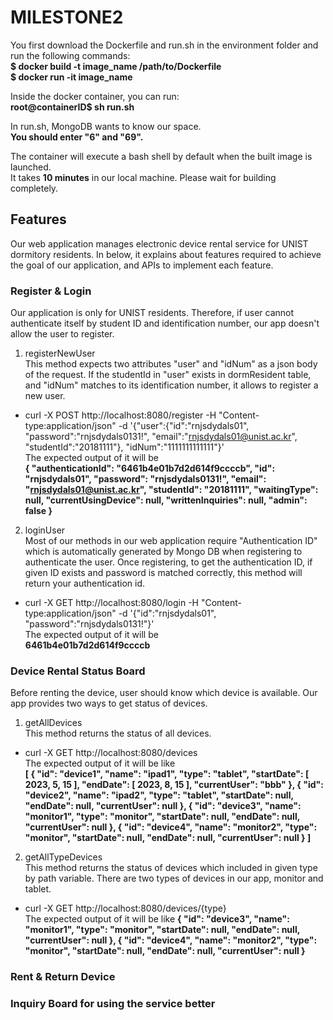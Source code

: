 # MILESTONE2

You first download the Dockerfile and run.sh in the environment folder and  
run the following commands:  
**$ docker build -t image_name /path/to/Dockerfile**  
**$ docker run -it image_name**

Inside the docker container, you can run:  
**root@containerID$ sh run.sh**

In run.sh, MongoDB wants to know our space.  
**You should enter "6" and "69".**

The container will execute a bash shell by default when the built image is launched.  
It takes **10 minutes** in our local machine. Please wait for building completely.

## Features
Our web application manages electronic device rental service for UNIST dormitory residents. In below, it explains about 
features required to achieve the goal of our application, and APIs to implement each feature.

### Register & Login
Our application is only for UNIST residents. Therefore, if user cannot authenticate itself by student ID and identification
number, our app doesn't allow the user to register.
1. registerNewUser   
This method expects two attributes "user" and "idNum" as a json body of the request. If the studentId in "user" exists in 
dormResident table, and "idNum" matches to its identification number, it allows to register a new user.
- curl -X POST http://localhost:8080/register -H "Content-type:application/json" -d '{"user":{"id":"rnjsdydals01", 
"password":"rnjsdydals0131!", "email":"rnjsdydals01@unist.ac.kr", "studentId":"20181111"}, "idNum":"1111111111111"}'  
The expected output of it will be   
**{
  "authenticationId": "6461b4e01b7d2d614f9ccccb",
  "id": "rnjsdydals01",
  "password": "rnjsdydals0131!",
  "email": "rnjsdydals01@unist.ac.kr",
  "studentId": "20181111",
  "waitingType": null,
  "currentUsingDevice": null,
  "writtenInquiries": null,
  "admin": false
  }**

2. loginUser  
Most of our methods in our web application require "Authentication ID" which is automatically generated by Mongo DB when 
registering to authenticate the user. Once registering, to get the authentication ID, if given ID exists and password is
matched correctly, this method will return your authentication id.

- curl -X GET http://localhost:8080/login -H "Content-type:application/json" -d '{"id":"rnjsdydals01", 
"password":"rnjsdydals0131!"}'  
The expected output of it will be  
**6461b4e01b7d2d614f9ccccb**

### Device Rental Status Board
Before renting the device, user should know which device is available. Our app provides two ways to get status of devices.
1. getAllDevices  
This method returns the status of all devices.
- curl -X GET http://localhost:8080/devices  
The expected output of it will be like  
**[
  {
  "id": "device1",
  "name": "ipad1",
  "type": "tablet",
  "startDate": [
  2023,
  5,
  15
  ],
  "endDate": [
  2023,
  8,
  15
  ],
  "currentUser": "bbb"
  },
  {
  "id": "device2",
  "name": "ipad2",
  "type": "tablet",
  "startDate": null,
  "endDate": null,
  "currentUser": null
  },
  {
  "id": "device3",
  "name": "monitor1",
  "type": "monitor",
  "startDate": null,
  "endDate": null,
  "currentUser": null
  },
  {
  "id": "device4",
  "name": "monitor2",
  "type": "monitor",
  "startDate": null,
  "endDate": null,
  "currentUser": null
  }
  ]**

2. getAllTypeDevices  
This method returns the status of devices which included in given type by path variable. There are two types of devices
 in our app, monitor and tablet.
- curl -X GET http://localhost:8080/devices/{type}  
  The expected output of it will be like
**{
  "id": "device3",
  "name": "monitor1",
  "type": "monitor",
  "startDate": null,
  "endDate": null,
  "currentUser": null
  },
  {
  "id": "device4",
  "name": "monitor2",
  "type": "monitor",
  "startDate": null,
  "endDate": null,
  "currentUser": null
  }**

### Rent & Return Device

### Inquiry Board for using the service better

